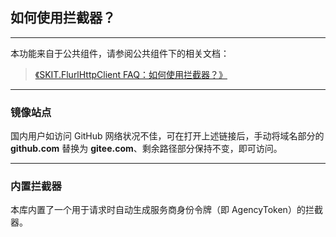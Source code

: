 ﻿## 如何使用拦截器？

---

本功能来自于公共组件，请参阅公共组件下的相关文档：

> [《SKIT.FlurlHttpClient FAQ：如何使用拦截器？》](https://github.com/fudiwei/DotNetCore.SKIT.FlurlHttpClient/blob/main/docs/README.md)

---

### 镜像站点

国内用户如访问 GitHub 网络状况不佳，可在打开上述链接后，手动将域名部分的 **github.com** 替换为 **gitee.com**、剩余路径部分保持不变，即可访问。

---

### 内置拦截器

本库内置了一个用于请求时自动生成服务商身份令牌（即 AgencyToken）的拦截器。

